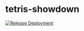 # tetris-showdown

[![Release Deployment](https://github.com/kahhong/checkmate-central/actions/workflows/production-deploy.yaml/badge.svg?branch=release)](https://github.com/kahhong/checkmate-central/actions/workflows/production-deploy.yaml)